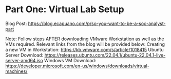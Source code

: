 # Part One: Virtual Lab Setup

Blog Post: https://blog.ecapuano.com/p/so-you-want-to-be-a-soc-analyst-part

Note: Follow steps AFTER downloading VMware Workstation as well as the VMs required. Relevant links from the blog will be provided below:
Creating a new VM in Workstation: https://kb.vmware.com/s/article/1018415
Ubuntu Server Download: https://releases.ubuntu.com/22.04.1/ubuntu-22.04.1-live-server-amd64.iso
Windows VM Download: https://developer.microsoft.com/en-us/windows/downloads/virtual-machines/ 


